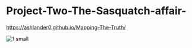 # Project-Two-The-Sasquatch-affair-
https://ashlander0.github.io/Mapping-The-Truth/

![1 small](https://user-images.githubusercontent.com/70727613/106080878-87f5bd80-60dd-11eb-8c4a-60a96f6c3bad.png)
